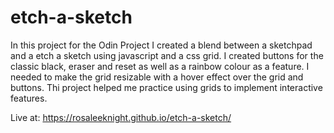 # etch-a-sketch

In this project for the Odin Project I created a blend between a sketchpad and a etch a sketch using javascript and a css grid. I created buttons for the classic black, eraser and reset as well as a rainbow colour as a feature. I needed to make the grid resizable with a hover effect over the grid and buttons. Thi project helped me practice using grids to implement interactive features.

Live at: https://rosaleeknight.github.io/etch-a-sketch/
